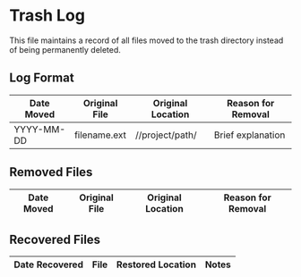# Trash Log

This file maintains a record of all files moved to the trash directory instead of being permanently deleted.

## Log Format

| Date Moved | Original File | Original Location | Reason for Removal |
|------------|---------------|-------------------|--------------------|
| YYYY-MM-DD | filename.ext  | //project/path/   | Brief explanation  |

## Removed Files

| Date Moved | Original File | Original Location | Reason for Removal |
|------------|---------------|-------------------|--------------------|


## Recovered Files

| Date Recovered | File | Restored Location | Notes |
|----------------|------|-------------------|-------|